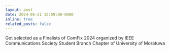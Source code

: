 ```yaml
---
layout: post
date: 2024-05-21 15:59:00-0400
inline: true
related_posts: false
---
```


Got selected as a Finalists of ComFix 2024 organized by IEEE Communications Society Student Branch Chapter of University of Moratuwa
